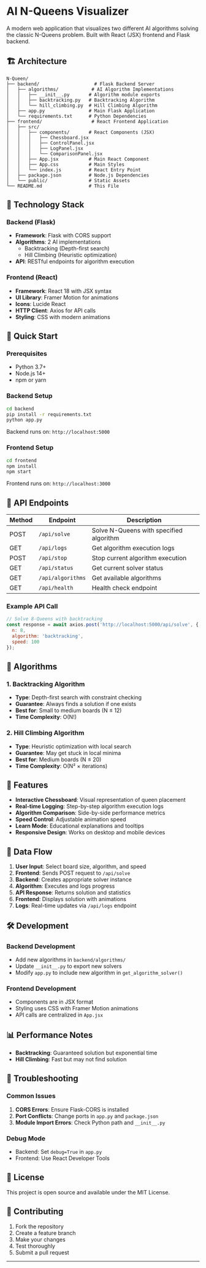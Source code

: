 # AI N-Queens Visualizer

A modern web application that visualizes two different AI algorithms solving the classic N-Queens problem. Built with React (JSX) frontend and Flask backend.

## 🏗️ Architecture

```
N-Queen/
├── backend/                    # Flask Backend Server
│   ├── algorithms/            # AI Algorithm Implementations
│   │   ├── __init__.py       # Algorithm module exports
│   │   ├── backtracking.py   # Backtracking Algorithm
│   │   └── hill_climbing.py  # Hill Climbing Algorithm
│   ├── app.py                # Main Flask Application
│   └── requirements.txt      # Python Dependencies
├── frontend/                  # React Frontend Application
│   ├── src/
│   │   ├── components/       # React Components (JSX)
│   │   │   ├── Chessboard.jsx
│   │   │   ├── ControlPanel.jsx
│   │   │   ├── LogPanel.jsx
│   │   │   └── ComparisonPanel.jsx
│   │   ├── App.jsx           # Main React Component
│   │   ├── App.css           # Main Styles
│   │   └── index.js          # React Entry Point
│   ├── package.json          # Node.js Dependencies
│   └── public/               # Static Assets
└── README.md                 # This File
```

## 🔧 Technology Stack

### Backend (Flask)
- **Framework**: Flask with CORS support
- **Algorithms**: 2 AI implementations
  - Backtracking (Depth-first search)
  - Hill Climbing (Heuristic optimization)
- **API**: RESTful endpoints for algorithm execution

### Frontend (React)
- **Framework**: React 18 with JSX syntax
- **UI Library**: Framer Motion for animations
- **Icons**: Lucide React
- **HTTP Client**: Axios for API calls
- **Styling**: CSS with modern animations

## 🚀 Quick Start

### Prerequisites
- Python 3.7+
- Node.js 14+
- npm or yarn

### Backend Setup
```bash
cd backend
pip install -r requirements.txt
python app.py
```
Backend runs on: `http://localhost:5000`

### Frontend Setup
```bash
cd frontend
npm install
npm start
```
Frontend runs on: `http://localhost:3000`

## 📡 API Endpoints

| Method | Endpoint | Description |
|--------|----------|-------------|
| POST | `/api/solve` | Solve N-Queens with specified algorithm |
| GET | `/api/logs` | Get algorithm execution logs |
| POST | `/api/stop` | Stop current algorithm execution |
| GET | `/api/status` | Get current solver status |
| GET | `/api/algorithms` | Get available algorithms |
| GET | `/api/health` | Health check endpoint |

### Example API Call
```javascript
// Solve 8-Queens with backtracking
const response = await axios.post('http://localhost:5000/api/solve', {
  n: 8,
  algorithm: 'backtracking',
  speed: 100
});
```

## 🧠 Algorithms

### 1. Backtracking Algorithm
- **Type**: Depth-first search with constraint checking
- **Guarantee**: Always finds a solution if one exists
- **Best for**: Small to medium boards (N ≤ 12)
- **Time Complexity**: O(N!)

### 2. Hill Climbing Algorithm
- **Type**: Heuristic optimization with local search
- **Guarantee**: May get stuck in local minima
- **Best for**: Medium boards (N ≤ 20)
- **Time Complexity**: O(N² × iterations)

## 🎯 Features

- **Interactive Chessboard**: Visual representation of queen placement
- **Real-time Logging**: Step-by-step algorithm execution logs
- **Algorithm Comparison**: Side-by-side performance metrics
- **Speed Control**: Adjustable animation speed
- **Learn Mode**: Educational explanations and tooltips
- **Responsive Design**: Works on desktop and mobile devices

## 🔄 Data Flow

1. **User Input**: Select board size, algorithm, and speed
2. **Frontend**: Sends POST request to `/api/solve`
3. **Backend**: Creates appropriate solver instance
4. **Algorithm**: Executes and logs progress
5. **API Response**: Returns solution and statistics
6. **Frontend**: Displays solution with animations
7. **Logs**: Real-time updates via `/api/logs` endpoint

## 🛠️ Development

### Backend Development
- Add new algorithms in `backend/algorithms/`
- Update `__init__.py` to export new solvers
- Modify `app.py` to include new algorithm in `get_algorithm_solver()`

### Frontend Development
- Components are in JSX format
- Styling uses CSS with Framer Motion animations
- API calls are centralized in `App.jsx`

## 📊 Performance Notes

- **Backtracking**: Guaranteed solution but exponential time
- **Hill Climbing**: Fast but may not find solution

## 🐛 Troubleshooting

### Common Issues
1. **CORS Errors**: Ensure Flask-CORS is installed
2. **Port Conflicts**: Change ports in `app.py` and `package.json`
3. **Module Import Errors**: Check Python path and `__init__.py`

### Debug Mode
- Backend: Set `debug=True` in `app.py`
- Frontend: Use React Developer Tools

## 📝 License

This project is open source and available under the MIT License.

## 🤝 Contributing

1. Fork the repository
2. Create a feature branch
3. Make your changes
4. Test thoroughly
5. Submit a pull request

---


